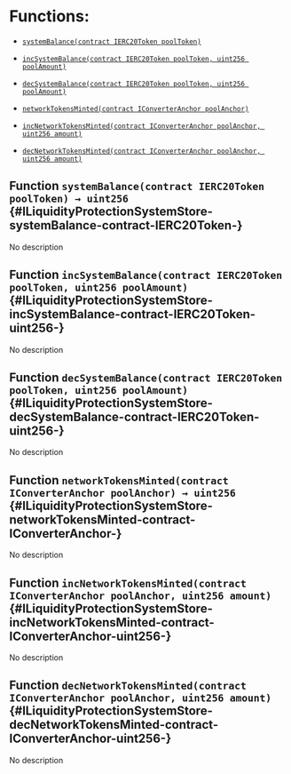 # Functions:

- [`systemBalance(contract IERC20Token poolToken)`](#ILiquidityProtectionSystemStore-systemBalance-contract-IERC20Token-)

- [`incSystemBalance(contract IERC20Token poolToken, uint256 poolAmount)`](#ILiquidityProtectionSystemStore-incSystemBalance-contract-IERC20Token-uint256-)

- [`decSystemBalance(contract IERC20Token poolToken, uint256 poolAmount)`](#ILiquidityProtectionSystemStore-decSystemBalance-contract-IERC20Token-uint256-)

- [`networkTokensMinted(contract IConverterAnchor poolAnchor)`](#ILiquidityProtectionSystemStore-networkTokensMinted-contract-IConverterAnchor-)

- [`incNetworkTokensMinted(contract IConverterAnchor poolAnchor, uint256 amount)`](#ILiquidityProtectionSystemStore-incNetworkTokensMinted-contract-IConverterAnchor-uint256-)

- [`decNetworkTokensMinted(contract IConverterAnchor poolAnchor, uint256 amount)`](#ILiquidityProtectionSystemStore-decNetworkTokensMinted-contract-IConverterAnchor-uint256-)

## Function `systemBalance(contract IERC20Token poolToken) → uint256` {#ILiquidityProtectionSystemStore-systemBalance-contract-IERC20Token-}

No description

## Function `incSystemBalance(contract IERC20Token poolToken, uint256 poolAmount)` {#ILiquidityProtectionSystemStore-incSystemBalance-contract-IERC20Token-uint256-}

No description

## Function `decSystemBalance(contract IERC20Token poolToken, uint256 poolAmount)` {#ILiquidityProtectionSystemStore-decSystemBalance-contract-IERC20Token-uint256-}

No description

## Function `networkTokensMinted(contract IConverterAnchor poolAnchor) → uint256` {#ILiquidityProtectionSystemStore-networkTokensMinted-contract-IConverterAnchor-}

No description

## Function `incNetworkTokensMinted(contract IConverterAnchor poolAnchor, uint256 amount)` {#ILiquidityProtectionSystemStore-incNetworkTokensMinted-contract-IConverterAnchor-uint256-}

No description

## Function `decNetworkTokensMinted(contract IConverterAnchor poolAnchor, uint256 amount)` {#ILiquidityProtectionSystemStore-decNetworkTokensMinted-contract-IConverterAnchor-uint256-}

No description

